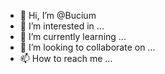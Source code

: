 - 👋 Hi, I’m @Bucium
- 👀 I’m interested in ...
- 🌱 I’m currently learning ...
- 💞️ I’m looking to collaborate on ...
- 📫 How to reach me ...

<!---
Bucium/Bucium is a ✨ special ✨ repository because its `README.md` (this file) appears on your GitHub profile.
You can click the Preview link to take a look at your changes.
--->

